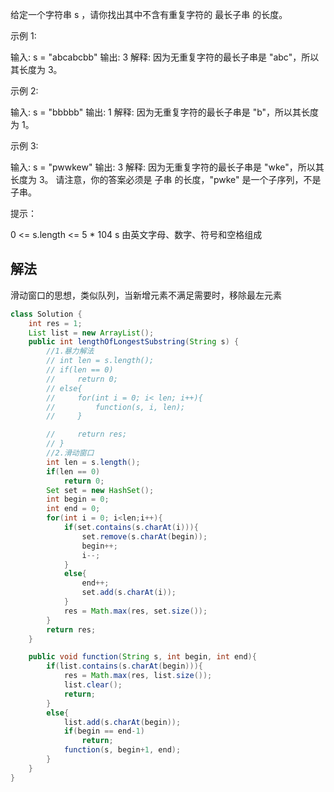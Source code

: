 给定一个字符串 s ，请你找出其中不含有重复字符的 最长子串 的长度。

示例 1:

输入: s = "abcabcbb"
输出: 3
解释: 因为无重复字符的最长子串是 "abc"，所以其长度为 3。

示例 2:

输入: s = "bbbbb"
输出: 1
解释: 因为无重复字符的最长子串是 "b"，所以其长度为 1。

示例 3:

输入: s = "pwwkew"
输出: 3
解释: 因为无重复字符的最长子串是 "wke"，所以其长度为 3。
请注意，你的答案必须是 子串 的长度，"pwke" 是一个子序列，不是子串。


提示：

0 <= s.length <= 5 * 104
s 由英文字母、数字、符号和空格组成

## 解法
滑动窗口的思想，类似队列，当新增元素不满足需要时，移除最左元素
```Java
class Solution {
    int res = 1;
    List list = new ArrayList();
    public int lengthOfLongestSubstring(String s) {
        //1.暴力解法
        // int len = s.length();
        // if(len == 0)
        //     return 0;
        // else{
        //     for(int i = 0; i< len; i++){
        //         function(s, i, len);
        //     }

        //     return res;
        // }
        //2.滑动窗口
        int len = s.length();
        if(len == 0)
            return 0;
        Set set = new HashSet();
        int begin = 0;
        int end = 0;
        for(int i = 0; i<len;i++){
            if(set.contains(s.charAt(i))){
                set.remove(s.charAt(begin));
                begin++;
                i--;
            }
            else{
                end++;
                set.add(s.charAt(i));
            }
            res = Math.max(res, set.size());
        }
        return res;
    }

    public void function(String s, int begin, int end){
        if(list.contains(s.charAt(begin))){
            res = Math.max(res, list.size());
            list.clear();
            return;
        }
        else{
            list.add(s.charAt(begin));
            if(begin == end-1)
                return;
            function(s, begin+1, end);
        }
    }
}
```